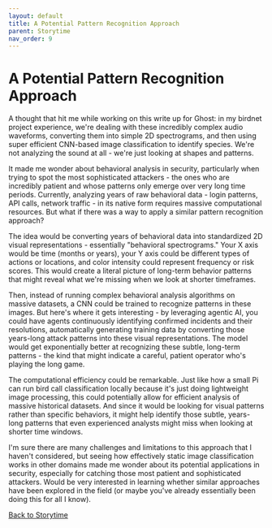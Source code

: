 ```yaml
---
layout: default
title: A Potential Pattern Recognition Approach 
parent: Storytime
nav_order: 9
---
```


# A Potential Pattern Recognition Approach

A thought that hit me while working on this write up for Ghost: in my birdnet project experience, we're dealing with these incredibly complex audio waveforms, converting them into simple 2D spectrograms, and then using super efficient CNN-based image classification to identify species. We're not analyzing the sound at all - we're just looking at shapes and patterns.

It made me wonder about behavioral analysis in security, particularly when trying to spot the most sophisticated attackers - the ones who are incredibly patient and whose patterns only emerge over very long time periods. Currently, analyzing years of raw behavioral data - login patterns, API calls, network traffic - in its native form requires massive computational resources. But what if there was a way to apply a similar pattern recognition approach?

The idea would be converting years of behavioral data into standardized 2D visual representations - essentially "behavioral spectrograms." Your X axis would be time (months or years), your Y axis could be different types of actions or locations, and color intensity could represent frequency or risk scores. This would create a literal picture of long-term behavior patterns that might reveal what we're missing when we look at shorter timeframes.

Then, instead of running complex behavioral analysis algorithms on massive datasets, a CNN could be trained to recognize patterns in these images. But here's where it gets interesting - by leveraging agentic AI, you could have agents continuously identifying confirmed incidents and their resolutions, automatically generating training data by converting those years-long attack patterns into these visual representations. The model would get exponentially better at recognizing these subtle, long-term patterns - the kind that might indicate a careful, patient operator who's playing the long game.

The computational efficiency could be remarkable. Just like how a small Pi can run bird call classification locally because it's just doing lightweight image processing, this could potentially allow for efficient analysis of massive historical datasets. And since it would be looking for visual patterns rather than specific behaviors, it might help identify those subtle, years-long patterns that even experienced analysts might miss when looking at shorter time windows.

I'm sure there are many challenges and limitations to this approach that I haven't considered, but seeing how effectively static image classification works in other domains made me wonder about its potential applications in security, especially for catching those most patient and sophisticated attackers. Would be very interested in learning whether similar approaches have been explored in the field (or maybe you've already essentially been doing this for all I know).

[Back to Storytime](../storytime.html)
